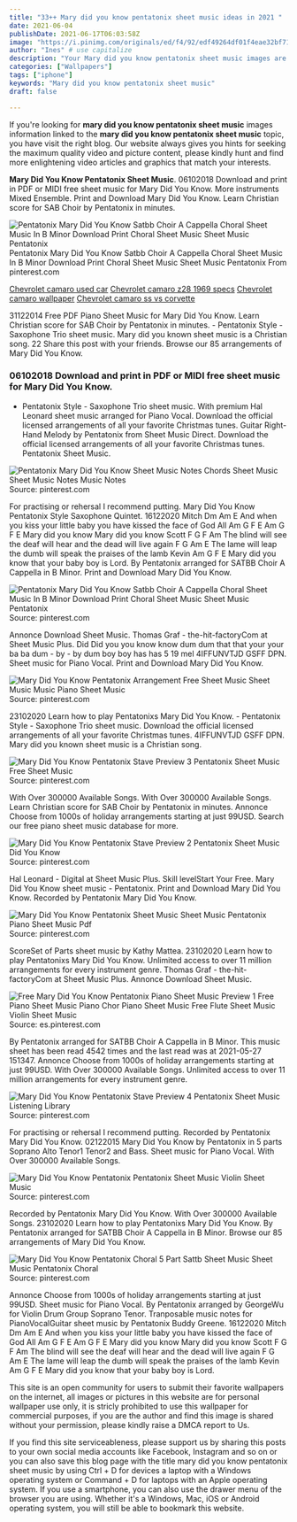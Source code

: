 ```yaml
---
title: "33++ Mary did you know pentatonix sheet music ideas in 2021 "
date: 2021-06-04
publishDate: 2021-06-17T06:03:58Z
image: "https://i.pinimg.com/originals/ed/f4/92/edf49264df01f4eae32bf7166dcf9381.png"
author: "Ines" # use capitalize
description: "Your Mary did you know pentatonix sheet music images are available in this site. Mary did you know pentatonix sheet music are a topic that is being searched for and liked by netizens today. You can Get the Mary did you know pentatonix sheet music files here. Get all free photos."
categories: ["Wallpapers"]
tags: ["iphone"]
keywords: "Mary did you know pentatonix sheet music"
draft: false

---
```


If you're looking for **mary did you know pentatonix sheet music** images information linked to the **mary did you know pentatonix sheet music** topic, you have visit the right  blog.  Our website always  gives you  hints  for seeking  the maximum  quality video and picture  content, please kindly hunt and find more enlightening video articles and graphics  that match your interests.

**Mary Did You Know Pentatonix Sheet Music**. 06102018 Download and print in PDF or MIDI free sheet music for Mary Did You Know. More instruments Mixed Ensemble. Print and Download Mary Did You Know. Learn Christian score for SAB Choir by Pentatonix in minutes.

![Pentatonix Mary Did You Know Satbb Choir A Cappella Choral Sheet Music In B Minor Download Print Choral Sheet Music Sheet Music Pentatonix](https://i.pinimg.com/originals/55/13/e8/5513e813cd6c362f278f3073a869c799.gif "Pentatonix Mary Did You Know Satbb Choir A Cappella Choral Sheet Music In B Minor Download Print Choral Sheet Music Sheet Music Pentatonix")
Pentatonix Mary Did You Know Satbb Choir A Cappella Choral Sheet Music In B Minor Download Print Choral Sheet Music Sheet Music Pentatonix From pinterest.com

[Chevrolet camaro used car](/chevrolet-camaro-used-car/)
[Chevrolet camaro z28 1969 specs](/chevrolet-camaro-z28-1969-specs/)
[Chevrolet camaro wallpaper](/chevrolet-camaro-wallpaper/)
[Chevrolet camaro ss vs corvette](/chevrolet-camaro-ss-vs-corvette/)

31122014 Free PDF Piano Sheet Music for Mary Did You Know. Learn Christian score for SAB Choir by Pentatonix in minutes. - Pentatonix Style - Saxophone Trio sheet music. Mary did you known sheet music is a Christian song. 22 Share this post with your friends. Browse our 85 arrangements of Mary Did You Know.

### 06102018 Download and print in PDF or MIDI free sheet music for Mary Did You Know.

- Pentatonix Style - Saxophone Trio sheet music. With premium Hal Leonard sheet music arranged for Piano Vocal. Download the official licensed arrangements of all your favorite Christmas tunes. Guitar Right-Hand Melody by Pentatonix from Sheet Music Direct. Download the official licensed arrangements of all your favorite Christmas tunes. Pentatonix Sheet Music.


![Pentatonix Mary Did You Know Sheet Music Notes Chords Sheet Music Sheet Music Notes Music Notes](https://i.pinimg.com/originals/5a/bd/86/5abd866d80a46b469c4ffd592170bb89.png "Pentatonix Mary Did You Know Sheet Music Notes Chords Sheet Music Sheet Music Notes Music Notes")
Source: pinterest.com

For practising or rehersal I recommend putting. Mary Did You Know Pentatonix Style Saxophone Quintet. 16122020 Mitch Dm Am E And when you kiss your little baby you have kissed the face of God All Am G F E Am G F E Mary did you know Mary did you know Scott F G F Am The blind will see the deaf will hear and the dead will live again F G Am E The lame will leap the dumb will speak the praises of the lamb Kevin Am G F E Mary did you know that your baby boy is Lord. By Pentatonix arranged for SATBB Choir A Cappella in B Minor. Print and Download Mary Did You Know.

![Pentatonix Mary Did You Know Satbb Choir A Cappella Choral Sheet Music In B Minor Download Print Choral Sheet Music Sheet Music Pentatonix](https://i.pinimg.com/originals/55/13/e8/5513e813cd6c362f278f3073a869c799.gif "Pentatonix Mary Did You Know Satbb Choir A Cappella Choral Sheet Music In B Minor Download Print Choral Sheet Music Sheet Music Pentatonix")
Source: pinterest.com

Annonce Download Sheet Music. Thomas Graf - the-hit-factoryCom at Sheet Music Plus. Did Did you you know know dum dum that that your your ba ba dum - by - by dum boy boy has has 5 19 mel 4IFFUNVTJD GSFF DPN. Sheet music for Piano Vocal. Print and Download Mary Did You Know.

![Mary Did You Know Pentatonix Arrangement Free Sheet Music Sheet Music Music Piano Sheet Music](https://i.pinimg.com/600x315/db/aa/95/dbaa952bfc2cc5419919da1dfc2b2e3c.jpg "Mary Did You Know Pentatonix Arrangement Free Sheet Music Sheet Music Music Piano Sheet Music")
Source: pinterest.com

23102020 Learn how to play Pentatonixs Mary Did You Know. - Pentatonix Style - Saxophone Trio sheet music. Download the official licensed arrangements of all your favorite Christmas tunes. 4IFFUNVTJD GSFF DPN. Mary did you known sheet music is a Christian song.

![Mary Did You Know Pentatonix Stave Preview 3 Pentatonix Sheet Music Free Sheet Music](https://i.pinimg.com/originals/33/78/7a/33787a8b31ce87bca19768b6013a43ce.png "Mary Did You Know Pentatonix Stave Preview 3 Pentatonix Sheet Music Free Sheet Music")
Source: pinterest.com

With Over 300000 Available Songs. With Over 300000 Available Songs. Learn Christian score for SAB Choir by Pentatonix in minutes. Annonce Choose from 1000s of holiday arrangements starting at just 99USD. Search our free piano sheet music database for more.

![Mary Did You Know Pentatonix Stave Preview 2 Pentatonix Sheet Music Did You Know](https://i.pinimg.com/originals/06/95/ab/0695abc83d0fcef42341ba30532625d3.png "Mary Did You Know Pentatonix Stave Preview 2 Pentatonix Sheet Music Did You Know")
Source: pinterest.com

Hal Leonard - Digital at Sheet Music Plus. Skill levelStart Your Free. Mary Did You Know sheet music - Pentatonix. Print and Download Mary Did You Know. Recorded by Pentatonix Mary Did You Know.

![Mary Did You Know Pentatonix Sheet Music Sheet Music Pentatonix Piano Sheet Music Pdf](https://i.pinimg.com/originals/e7/57/ca/e757ca202023c4c8596cb17f4a784a70.jpg "Mary Did You Know Pentatonix Sheet Music Sheet Music Pentatonix Piano Sheet Music Pdf")
Source: pinterest.com

ScoreSet of Parts sheet music by Kathy Mattea. 23102020 Learn how to play Pentatonixs Mary Did You Know. Unlimited access to over 11 million arrangements for every instrument genre. Thomas Graf - the-hit-factoryCom at Sheet Music Plus. Annonce Download Sheet Music.

![Free Mary Did You Know Pentatonix Piano Sheet Music Preview 1 Free Piano Sheet Music Piano Chor Piano Sheet Music Free Flute Sheet Music Violin Sheet Music](https://i.pinimg.com/originals/be/b9/8c/beb98c057f922fc579d70ff6b24fe121.png "Free Mary Did You Know Pentatonix Piano Sheet Music Preview 1 Free Piano Sheet Music Piano Chor Piano Sheet Music Free Flute Sheet Music Violin Sheet Music")
Source: es.pinterest.com

By Pentatonix arranged for SATBB Choir A Cappella in B Minor. This music sheet has been read 4542 times and the last read was at 2021-05-27 151347. Annonce Choose from 1000s of holiday arrangements starting at just 99USD. With Over 300000 Available Songs. Unlimited access to over 11 million arrangements for every instrument genre.

![Mary Did You Know Pentatonix Stave Preview 4 Pentatonix Sheet Music Listening Library](https://i.pinimg.com/originals/52/0b/6e/520b6e1685838c8afb9486f4700b20ba.png "Mary Did You Know Pentatonix Stave Preview 4 Pentatonix Sheet Music Listening Library")
Source: pinterest.com

For practising or rehersal I recommend putting. Recorded by Pentatonix Mary Did You Know. 02122015 Mary Did You Know by Pentatonix in 5 parts Soprano Alto Tenor1 Tenor2 and Bass. Sheet music for Piano Vocal. With Over 300000 Available Songs.

![Mary Did You Know Pentatonix Pentatonix Sheet Music Violin Sheet Music](https://i.pinimg.com/originals/85/30/54/853054ddf88fcda1803b150e43757ca7.png "Mary Did You Know Pentatonix Pentatonix Sheet Music Violin Sheet Music")
Source: pinterest.com

Recorded by Pentatonix Mary Did You Know. With Over 300000 Available Songs. 23102020 Learn how to play Pentatonixs Mary Did You Know. By Pentatonix arranged for SATBB Choir A Cappella in B Minor. Browse our 85 arrangements of Mary Did You Know.

![Mary Did You Know Pentatonix Choral 5 Part Sattb Sheet Music Sheet Music Pentatonix Choral](https://i.pinimg.com/originals/ed/f4/92/edf49264df01f4eae32bf7166dcf9381.png "Mary Did You Know Pentatonix Choral 5 Part Sattb Sheet Music Sheet Music Pentatonix Choral")
Source: pinterest.com

Annonce Choose from 1000s of holiday arrangements starting at just 99USD. Sheet music for Piano Vocal. By Pentatonix arranged by GeorgeWu for Violin Drum Group Soprano Tenor. Tranposable music notes for PianoVocalGuitar sheet music by Pentatonix Buddy Greene. 16122020 Mitch Dm Am E And when you kiss your little baby you have kissed the face of God All Am G F E Am G F E Mary did you know Mary did you know Scott F G F Am The blind will see the deaf will hear and the dead will live again F G Am E The lame will leap the dumb will speak the praises of the lamb Kevin Am G F E Mary did you know that your baby boy is Lord.

This site is an open community for users to submit their favorite wallpapers on the internet, all images or pictures in this website are for personal wallpaper use only, it is stricly prohibited to use this wallpaper for commercial purposes, if you are the author and find this image is shared without your permission, please kindly raise a DMCA report to Us.

If you find this site serviceableness, please support us by sharing this posts to your own social media accounts like Facebook, Instagram and so on or you can also save this blog page with the title mary did you know pentatonix sheet music by using Ctrl + D for devices a laptop with a Windows operating system or Command + D for laptops with an Apple operating system. If you use a smartphone, you can also use the drawer menu of the browser you are using. Whether it's a Windows, Mac, iOS or Android operating system, you will still be able to bookmark this website.
